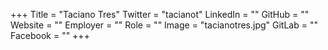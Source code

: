 +++
Title = "Taciano Tres"
Twitter = "tacianot"
LinkedIn = ""
GitHub = ""
Website = ""
Employer = ""
Role = ""
Image = "tacianotres.jpg"
GitLab = ""
Facebook = ""
+++
